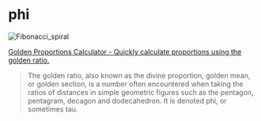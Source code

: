 # phi

![Fibonacci_spiral](https://user-images.githubusercontent.com/610446/179334670-df8e76e8-d182-48fd-820c-6e0a8720924f.svg)

[Golden Proportions Calculator - Quickly calculate proportions using the golden ratio.](http://ablank.github.io/phi/)

>The golden ratio, also known as the divine proportion, golden mean, or golden section, is a number often encountered when taking the ratios of distances in simple geometric figures such as the pentagon, pentagram, decagon and dodecahedron. It is denoted phi, or sometimes tau.

